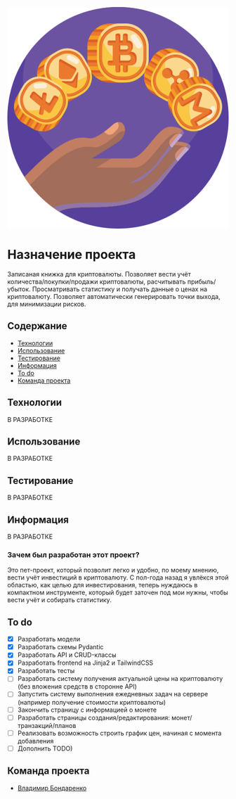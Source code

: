 ![alt text](app/static/images/3378138.png)
# Назначение проекта

Записаная книжка для криптовалюты. Позволяет вести учёт количества/покупки/продажи криптовалюты, расчитывать прибыль/убыток. Просматривать статистику и получать данные о ценах на криптовалюту. Позволяет автоматически генерировать точки выхода, для минимизации рисков.

## Содержание
- [Технологии](#технологии)
- [Использование](#использование)
- [Тестирование](#тестирование)
- [Информация](#Информация)
- [To do](#to-do)
- [Команда проекта](#команда-проекта)

## Технологии
В РАЗРАБОТКЕ

## Использование
В РАЗРАБОТКЕ

## Тестирование
В РАЗРАБОТКЕ

## Информация
В РАЗРАБОТКЕ

### Зачем был разработан этот проект?
Это пет-проект, который позволит легко и удобно, по моему мнению, вести учёт инвестиций в криптовалюту. С пол-года назад я увлёкся этой областью, как целью для инвестирования, теперь нуждаюсь в компактном инструменте, который будет заточен под мои нужны, чтобы вести учёт и собирать статистику.

## To do
- [x] Разработать модели
- [x] Разработать схемы Pydantic
- [x] Разработать API и CRUD-классы
- [x] Разработать frontend на Jinja2 и TailwindCSS
- [x] Разработать тесты
- [ ] Разработать систему получения актуальной цены на криптовалюту (без вложения средств в сторонне API)
- [ ] Запустить систему выполнения ежедневных задач на сервере (например получение стоимости криптовалюты)
- [ ] Закончить страницу с информацией о монете
- [ ] Разработать страницы создания/редактирования: монет/транзакций/планов
- [ ] Реализовать возможность строить график цен, начиная с момента добавления
- [ ] Дополнить TODO)

## Команда проекта
- [Владимир Бондаренко](https://github.com/x9ilx/)
